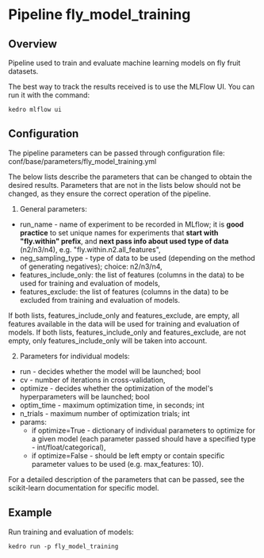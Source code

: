 # Pipeline fly_model_training

## Overview

Pipeline used to train and evaluate machine learning models on fly fruit datasets.

The best way to track the results received is to use the MLFlow UI. You can run it with the command: 

    kedro mlflow ui

## Configuration
The pipeline parameters can be passed through configuration file: conf/base/parameters/fly_model_training.yml

The below lists describe the parameters that can be changed to obtain the desired results. Parameters that are not in the lists below should not be changed, as they ensure the correct operation of the pipeline.

1. General parameters:
- run_name - name of experiment to be recorded in MLflow; it is **good practice** to set unique names for experiments that **start with "fly.within" prefix**, and **next pass info about used type of data** (n2/n3/n4), e.g. "fly.within.n2.all_features",
- neg_sampling_type - type of data to be used (depending on the method of generating negatives); choice: n2/n3/n4,
- features_include_only: the list of features (columns in the data) to be used for training and evaluation of models,
- features_exclude: the list of features (columns in the data) to be excluded from training and evaluation of models.

If both lists, features_include_only and features_exclude, are empty, all features available in the data will be used for training and evaluation of models.
If both lists, features_include_only and features_exclude, are not empty, only features_include_only will be taken into account.

2. Parameters for individual models:
- run - decides whether the model will be launched; bool
- cv - number of iterations in cross-validation,
- optimize - decides whether the optimization of the model's hyperparameters will be launched; bool
- optim_time - maximum optimization time, in seconds; int
- n_trials - maximum number of optimization trials; int
- params:
    - if optimize=True - dictionary of individual parameters to optimize for a given model (each parameter passed should have a specified type - int/float/categorical),
    - if optimize=False - should be left empty or contain specific parameter values to be used (e.g. max_features: 10).

For a detailed description of the parameters that can be passed, see the scikit-learn documentation for specific model.

## Example
Run training and evaluation of models:

    kedro run -p fly_model_training

